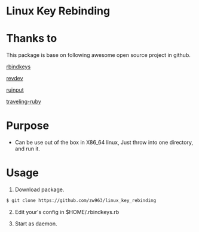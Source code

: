 # Linux Key Rebinding

# Thanks to

This package is base on following awesome open source project in github.

[rbindkeys](https://github.com/kui/rbindkeys)

[revdev](https://github.com/kui/revdev)

[ruinput](https://github.com/kui/ruinput)

[traveling-ruby](https://github.com/phusion/traveling-ruby)

# Purpose

- Can be use out of the box in X86_64 linux, Just throw into one directory, and run it.

# Usage

1. Download package.

```sh
$ git clone https://github.com/zw963/linux_key_rebinding
```

2. Edit your's config in $HOME/.rbindkeys.rb

3. Start as daemon.
